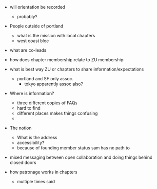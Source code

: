 - will orientation be recorded
	- probably?
- People outside of portland
	- what is the mission with local chapters
	- west coast bloc
- what are co-leads
- how does chapter membership relate to ZU membership
- what is best way ZU or chapters to share information/expectations
	- portland and SF only assoc.
		- tokyo apparently assoc also?

- Where is information?
	- three different copies of FAQs
	- hard to find
	- different places makes things confusing
	- 
- The notion
	- What is the address
	- accessibility?
	- because of founding member status sam has no path to 
- mixed messaging between open collaboration and doing things behind closed doors
- how patronage works in chapters
	- multiple times said 